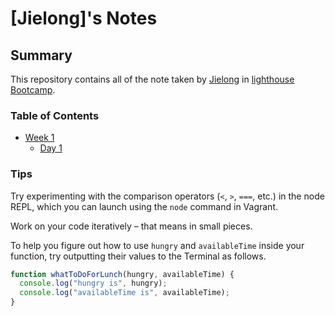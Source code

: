 # [Jielong]'s Notes
## Summary

This repository contains all of the note taken by [Jielong](https://github.com/adavidliang) in [lighthouse Bootcamp](https://www.lighthouselabs.ca/).

### Table of Contents

* [Week 1](/Week_1)
  * [Day 1](/Week_1/Day_1)
### Tips

Try experimenting with the comparison operators (`<`, `>`, `===`, etc.) in the node REPL, which you can launch using the `node` command in Vagrant.

Work on your code iteratively – that means in small pieces. 

To help you figure out how to use `hungry` and `availableTime` inside your function, try outputting their values to the Terminal as follows.

```javascript
function whatToDoForLunch(hungry, availableTime) {
  console.log("hungry is", hungry);
  console.log("availableTime is", availableTime);
}
```